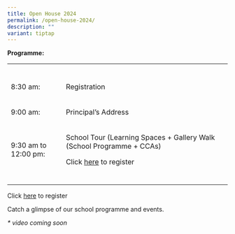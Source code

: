 ```yaml
---
title: Open House 2024
permalink: /open-house-2024/
description: ""
variant: tiptap
---
```

<p><strong>Programme:</strong>
</p>
<table style="minWidth: 75px">
<colgroup>
<col>
<col>
<col>
</colgroup>
<tbody>
<tr>
<th rowspan="1" colspan="1">
<p></p>
</th>
<th rowspan="1" colspan="1">
<p></p>
</th>
<th rowspan="1" colspan="1">
<p></p>
</th>
</tr>
<tr>
<td rowspan="1" colspan="1">
<p>8:30 am:</p>
</td>
<td rowspan="1" colspan="1">
<p>Registration</p>
</td>
<td rowspan="1" colspan="1">
<p></p>
</td>
</tr>
<tr>
<td rowspan="1" colspan="1">
<p>9:00 am:</p>
</td>
<td rowspan="1" colspan="1">
<p>Principal’s Address</p>
</td>
<td rowspan="1" colspan="1">
<p></p>
</td>
</tr>
<tr>
<td rowspan="1" colspan="1">
<p>9:30 am to 12:00 pm:</p>
</td>
<td rowspan="1" colspan="1">
<p>School Tour (Learning Spaces + Gallery Walk (School Programme + CCAs)</p>
<p>Click <a href="https://form.gov.sg/670ccdbd5b72991ce93108b5" rel="noopener noreferrer nofollow" target="_blank">here</a> to
register</p>
</td>
<td rowspan="1" colspan="1">
<p></p>
</td>
</tr>
<tr>
<td rowspan="1" colspan="1">
<p></p>
</td>
<td rowspan="1" colspan="1">
<p></p>
</td>
<td rowspan="1" colspan="1">
<p></p>
</td>
</tr>
</tbody>
</table>
<p></p>
<p>Click <a href="https://form.gov.sg/670ccdbd5b72991ce93108b5" rel="noopener noreferrer nofollow" target="_blank">here</a> to
register</p>
<p>Catch a glimpse of our school programme and events.</p>
<p><em>* video coming soon</em>
</p>
<p></p>
<p></p>